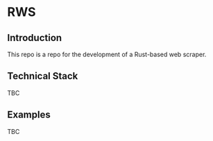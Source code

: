 # RWS

## Introduction

This repo is a repo for the development of a Rust-based web scraper.

## Technical Stack

TBC

## Examples

TBC
